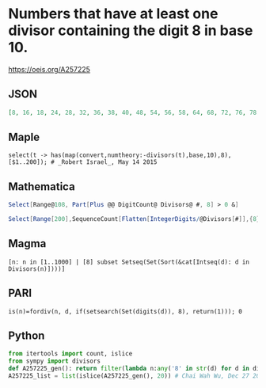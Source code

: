 # Numbers that have at least one divisor containing the digit 8 in base 10\.
https://oeis.org/A257225
## JSON
```JSON
[8, 16, 18, 24, 28, 32, 36, 38, 40, 48, 54, 56, 58, 64, 68, 72, 76, 78, 80, 81, 82, 83, 84, 85, 86, 87, 88, 89, 90, 96, 98, 104, 108, 112, 114, 116, 118, 120, 126, 128, 136, 138, 140, 144, 148, 152, 156, 158, 160, 162, 164, 166, 168, 170, 172, 174, 176, 178]
```
## Maple
```Maple
select(t -> has(map(convert,numtheory:-divisors(t),base,10),8), [$1..200]); # _Robert Israel_, May 14 2015
```
## Mathematica
```Mathematica
Select[Range@108, Part[Plus @@ DigitCount@ Divisors@ #, 8] > 0 &]
```
```Mathematica
Select[Range[200],SequenceCount[Flatten[IntegerDigits/@Divisors[#]],{8}]> 0&] (* _Harvey P. Dale_, Aug 02 2021 *)
```
## Magma
```Magma
[n: n in [1..1000] | [8] subset Setseq(Set(Sort(&cat[Intseq(d): d in Divisors(n)])))]
```
## PARI
```PARI
is(n)=fordiv(n, d, if(setsearch(Set(digits(d)), 8), return(1))); 0
```
## Python
```Python
from itertools import count, islice
from sympy import divisors
def A257225_gen(): return filter(lambda n:any('8' in str(d) for d in divisors(n, generator=True)), count(1))
A257225_list = list(islice(A257225_gen(), 20)) # Chai Wah Wu, Dec 27 2021
```
